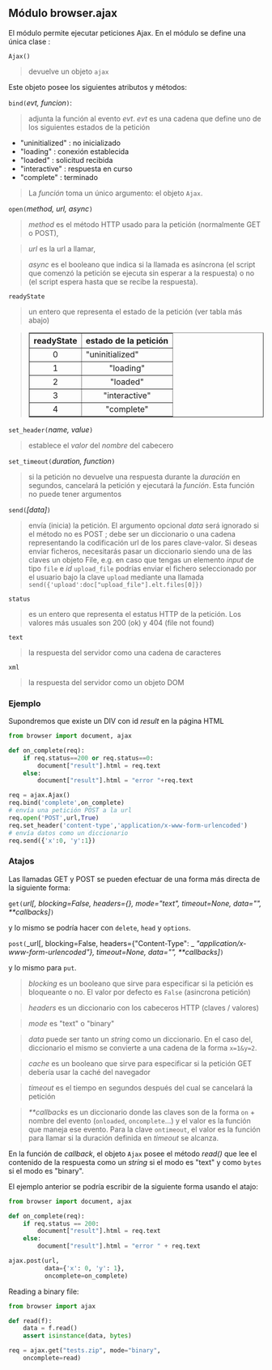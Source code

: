 Módulo **browser.ajax**
-----------------------

El módulo permite ejecutar peticiones Ajax. En el módulo se define una única
clase :

`Ajax()`
> devuelve un objeto `ajax`

Este objeto posee los siguientes atributos y métodos:

`bind(`_evt, funcion_`)`:
> adjunta la función al evento *evt*. *evt* es una cadena que define uno de los
> siguientes estados de la petición

- "uninitialized" : no inicializado
- "loading" : conexión establecida
- "loaded" : solicitud recibida
- "interactive" : respuesta en curso
- "complete" : terminado

> La _función_ toma un único argumento: el objeto `Ajax`.

`open(`_method, url, async_`)`
> _method_ es el método HTTP usado para la petición (normalmente GET o POST),

> _url_ es la url a llamar,

> _async_ es el booleano que indica si la llamada es asíncrona (el
> script que comenzó la petición se ejecuta sin esperar a la
> respuesta) o no (el script espera hasta que se recibe la respuesta).

`readyState`
> un entero que representa el estado de la petición (ver tabla más abajo)

<blockquote>
<table cellspacing=0 cellpadding=4 border=1>
<tr><th>
readyState
</th><th>
estado de la petición
</th></tr>
<tr><td align="center">0</td><td>"uninitialized"</td></tr>
<tr><td align="center">1</td><td align="center">"loading"</td></tr>
<tr><td align="center">2</td><td align="center">"loaded"</td></tr>
<tr><td align="center">3</td><td align="center">"interactive"</td></tr>
<tr><td align="center">4</td><td align="center">"complete"</td></tr>
</table>
</blockquote>

`set_header(`_name, value_`)`
> establece el _valor_ del _nombre_ del cabecero

`set_timeout(`_duration, function_`)`
> si la petición no devuelve una respuesta durante la _duración_ en segundos,
> cancelará la petición y ejecutará la _función_. Esta función no puede tener
> argumentos

`send(`_[data]_`)`
> envía (inicia) la petición. El argumento opcional _data_ será ignorado si el
> método no es POST ; debe ser un diccionario o una cadena representando la codificación url
> de los pares clave-valor. Si deseas enviar ficheros, necesitarás pasar un diccionario siendo una de las claves
> un objeto File, e.g. en caso que tengas un elemento _input_ de tipo `file` e _id_ `upload_file`
> podrías enviar el fichero seleccionado por el usuario bajo la clave `upload` mediante una
> llamada `send({'upload':doc["upload_file"].elt.files[0]})`

`status`
> es un entero que representa el estatus HTTP de la petición. Los valores más
> usuales son 200 (ok) y 404 (file not found)

`text`
> la respuesta del servidor como una cadena de caracteres

`xml`
> la respuesta del servidor como un objeto DOM

### Ejemplo

Supondremos que existe un DIV con id _result_ en la página HTML

```python
from browser import document, ajax

def on_complete(req):
    if req.status==200 or req.status==0:
        document["result"].html = req.text
    else:
        document["result"].html = "error "+req.text

req = ajax.Ajax()
req.bind('complete',on_complete)
# envía una petición POST a la url
req.open('POST',url,True)
req.set_header('content-type','application/x-www-form-urlencoded')
# envía datos como un diccionario
req.send({'x':0, 'y':1})
```

### Atajos

Las llamadas GET y POST se pueden efectuar de una forma más directa de la
siguiente forma:

`get(`_url[, blocking=False, headers={}, mode="text", timeout=None, data="", **callbacks]_`)`

y lo mismo se podría hacer con `delete`, `head` y `options`.

`post(`_url[, blocking=False, headers={"Content-Type": _
_"application/x-www-form-urlencoded"}, timeout=None, data="", **callbacks]_`)`

y lo mismo para `put`.

> _blocking_ es un booleano que sirve para especificar si la petición es
> bloqueante o no. El valor por defecto es `False` (asincrona petición)

> _headers_ es un diccionario con los cabeceros HTTP (claves / valores)

> _mode_ es "text" o "binary"

> _data_ puede ser tanto un *string* como un diccionario. En el caso del,
> diccionario el mismo se convierte a una cadena de la forma `x=1&y=2`.

> _cache_ es un booleano que sirve para especificar si la petición GET
> debería usar la caché del navegador

> _timeout_ es el tiempo en segundos después del cual se cancelará la petición

> _**callbacks_ es un diccionario donde las claves son de la forma
> `on` + nombre del evento (`onloaded`, `oncomplete`...) y el valor es la
> función que maneja ese evento. Para la clave `ontimeout`, el valor
> es la función para llamar si la duración definida en _timeout_ se alcanza.

En la función de *callback*, el objeto `Ajax` posee el método _read()_ que lee
el contenido de la respuesta como un *string* si el modo es "text" y como `bytes`
si el modo es "binary".

El ejemplo anterior se podría escribir de la siguiente forma usando el atajo:

```python
from browser import document, ajax

def on_complete(req):
    if req.status == 200:
        document["result"].html = req.text
    else:
        document["result"].html = "error " + req.text

ajax.post(url,
          data={'x': 0, 'y': 1},
          oncomplete=on_complete)
```

Reading a binary file:

```python
from browser import ajax

def read(f):
    data = f.read()
    assert isinstance(data, bytes)

req = ajax.get("tests.zip", mode="binary",
    oncomplete=read)
```
